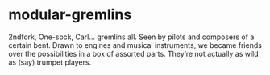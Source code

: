 # modular-gremlins

2ndfork, One-sock, Carl... gremlins all. Seen by pilots and composers of a certain bent. Drawn to engines and musical instruments, we became friends over the possibilities in a box of assorted parts. They’re not actually as wild as (say) trumpet players.



